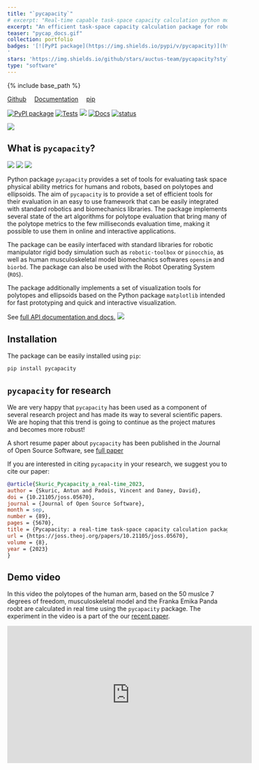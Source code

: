 ```yaml
---
title: "`pycapacity`"
# excerpt: "Real-time capable task-space capacity calculation python module<br><img src='../images/bimanual1.png' style='max-height:300px'>"
excerpt: "An efficient task-space capacity calculation package for robotics and biomechanics"
teaser: "pycap_docs.gif"
collection: portfolio
badges: '[![PyPI package](https://img.shields.io/pypi/v/pycapacity)](https://pypi.org/project/pycapacity/) [![Tests](https://github.com/auctus-team/pycapacity/actions/workflows/python-app.yml/badge.svg)](https://github.com/auctus-team/pycapacity/actions/workflows/python-app.yml) ![](https://img.shields.io/pypi/dm/pycapacity?color=blue&label=pip%20downloads)  [![Docs](https://github.com/auctus-team/pycapacity/actions/workflows/main.yml/badge.svg)](https://github.com/auctus-team/pycapacity/actions/workflows/main.yml) [![status](https://joss.theoj.org/papers/73f155afc0dfa7730792639ac374b348/status.svg)](https://joss.theoj.org/papers/73f155afc0dfa7730792639ac374b348)
'
stars: 'https://img.shields.io/github/stars/auctus-team/pycapacity?style=social'
type: "software"
---
```


{% include base_path %}

<div style="width:40%;display:inline-flex;justify-content:space-between">
<a href="https://github.com/auctus-team/pycapacity"> <i class="fab fa-github"></i> Github</a>
<a href="https://auctus-team.github.io//pycapacity/"> <i class="fa fa-copy"></i> Documentation</a>
<a href="https://pypi.org/project/pycapacity/"> <i class="fa fa-cubes"></i> pip </a>
</div>


[![PyPI package](https://img.shields.io/pypi/v/pycapacity)](https://pypi.org/project/pycapacity/) [![Tests](https://github.com/auctus-team/pycapacity/actions/workflows/python-app.yml/badge.svg)](https://github.com/auctus-team/pycapacity/actions/workflows/python-app.yml) ![](https://img.shields.io/pypi/dm/pycapacity?color=blue&label=pip%20downloads)  [![Docs](https://github.com/auctus-team/pycapacity/actions/workflows/main.yml/badge.svg)](https://github.com/auctus-team/pycapacity/actions/workflows/main.yml) [![status](https://joss.theoj.org/papers/73f155afc0dfa7730792639ac374b348/status.svg)](https://joss.theoj.org/papers/73f155afc0dfa7730792639ac374b348)


[![](https://github-readme-stats.vercel.app/api/pin/?username=auctus-team&repo=pycapacity)](https://github.com/auctus-team/pycapacity)


## What is ``pycapacity``?


<img src='{{ base_path }}/images/comparison.gif' style='max-height:200px'>
<img src='{{ base_path }}/images/human_poly.gif' style='max-height:200px'>
<img src='{{ base_path }}/images/output2.gif' style='max-height:200px'>

Python package ``pycapacity`` provides a set of tools for evaluating task space physical ability metrics for humans and robots, based on polytopes and ellipsoids. 
The aim of ``pycapacity`` is to provide a set of efficient tools for their evaluation in an easy to use framework that can be easily integrated with standard robotics 
and biomechanics libraries. The package implements several state of the art algorithms for polytope evaluation that bring many of the 
polytope metrics to the few milliseconds evaluation time, making it possible to use them in online and interactive applications. 

The package can be easily interfaced with standard libraries for robotic manipulator rigid body simulation such as ``robotic-toolbox`` 
or ``pinocchio``, as well as human musculoskeletal model biomechanics 
softwares ``opensim`` and ``biorbd``. The package can also be used with the Robot Operating System (``ROS``).

The package additionally implements a set of visualization tools for polytopes and ellipsoids based on the
Python package ``matplotlib`` intended for fast prototyping and quick and interactive visualization.


See [full API documentation and docs.](https://auctus-team.github.io/pycapacity/)
<a href="https://auctus-team.github.io/pycapacity/"><img src="{{ base_url }}/images/pycap_docs.gif" ></a>

## Installation

The package can be easily installed using ``pip``:

```bash
pip install pycapacity
```


## `pycapacity` for research


We are very happy that `pycapacity` has been used as a component of several research project and has made its way to several scientific papers. We are hoping that this trend is going to continue as the project matures and becomes more robust!

A short resume paper about `pycapacity` has been published in the Journal of Open Source Software, see [full paper](https://joss.theoj.org/papers/73f155afc0dfa7730792639ac374b348)

If you are interested in citing `pycapacity` in your research, we suggest you to cite our paper:

```bib
@article{Skuric_Pycapacity_a_real-time_2023,
author = {Skuric, Antun and Padois, Vincent and Daney, David},
doi = {10.21105/joss.05670},
journal = {Journal of Open Source Software},
month = sep,
number = {89},
pages = {5670},
title = {Pycapacity: a real-time task-space capacity calculation package for robotics and biomechanics},
url = {https://joss.theoj.org/papers/10.21105/joss.05670},
volume = {8},
year = {2023}
}
```

## Demo video

In this video the polytopes of the human arm, based on the 50 muslce 7 degrees of freedom, musculoskeletal model and the Franka Emika Panda roobt are calculated in real time using the `pycapacity` package. The experiment in the video is a part of the our [recent paper](/publication_human_force).
<iframe width="560" height="315" src="https://www.youtube.com/embed/sM_R1X49v1A" title="YouTube video player" frameborder="0" allow="accelerometer; autoplay; clipboard-write; encrypted-media; gyroscope; picture-in-picture" allowfullscreen></iframe>